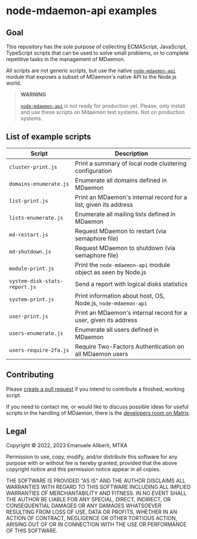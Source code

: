 # node-mdaemon-api examples

## Goal

This repository has the sole purpose of collecting ECMAScript,
JavaScript, TypeScript scripts that can be used to solve small problems,
or to complete repetitive tasks in the management of MDaemon.

All scripts are not generic scripts, but use the native
[`node-mdaemon-api`](https://www.npmjs.com/package/node-mdaemon-api)
module that exposes a subset of MDaemon's native API to the Node.js
world.

> **WARNING**
>
> [`node-mdaemon-api`](https://www.npmjs.com/package/node-mdaemon-api)
> is not ready for production yet. Please, only install and use these
> scripts on Mdaemon test systems. Not on production systems.

## List of example scripts

| Script                        | Description                                                      |
|-------------------------------|------------------------------------------------------------------|
| `cluster-print.js`            | Print a summary of local node clustering configuration           |
| `domains-enumerate.js`        | Enumerate all domains defined in MDaemon                         |
| `list-print.js`               | Print an MDaemon's internal record for a list, given its address |
| `lists-enumerate.js`          | Enumerate all mailing lists defined in MDaemon                   |
| `md-restart.js`               | Request MDaemon to restart (via semaphore file)                  |
| `md-shutdown.js`              | Request MDaemon to shutdown (via semaphore file)                 |
| `module-print.js`             | Print the `node-mdaemon-api` module object as seen by Node.js    |
| `system-disk-stats-report.js` | Send a report with logical disks statistics                      |
| `system-print.js`             | Print information about host, OS, Node.js, `node-mdaemon-api`    |
| `user-print.js`               | Print an MDaemon's internal record for a user, given its address |
| `users-enumerate.js`          | Enumerate all users defined in MDaemon                           |
| `users-require-2fa.js`        | Require Two-Factors Authentication on all MDaemon users          |

## Contributing

Please
[create a pull request](https://docs.github.com/en/pull-requests/collaborating-with-pull-requests/proposing-changes-to-your-work-with-pull-requests/creating-a-pull-request)
if you intend to contribute a finished, working script.

If you need to contact me, or would like to discuss possible ideas for
useful scripts in the handling of MDaemon, there is the
[developers room on Matrix](https://matrix.to/#/#mdaemon-dev:matrix.org).

## Legal

Copyright &copy; 2022, 2023 Emanuele Aliberti, MTKA

Permission to use, copy, modify, and/or distribute this software for any
purpose with or without fee is hereby granted, provided that the above
copyright notice and this permission notice appear in all copies.

THE SOFTWARE IS PROVIDED "AS IS" AND THE AUTHOR DISCLAIMS ALL WARRANTIES
WITH REGARD TO THIS SOFTWARE INCLUDING ALL IMPLIED WARRANTIES OF
MERCHANTABILITY AND FITNESS. IN NO EVENT SHALL THE AUTHOR BE LIABLE FOR
ANY SPECIAL, DIRECT, INDIRECT, OR CONSEQUENTIAL DAMAGES OR ANY DAMAGES
WHATSOEVER RESULTING FROM LOSS OF USE, DATA OR PROFITS, WHETHER IN AN
ACTION OF CONTRACT, NEGLIGENCE OR OTHER TORTIOUS ACTION, ARISING OUT OF
OR IN CONNECTION WITH THE USE OR PERFORMANCE OF THIS SOFTWARE.
